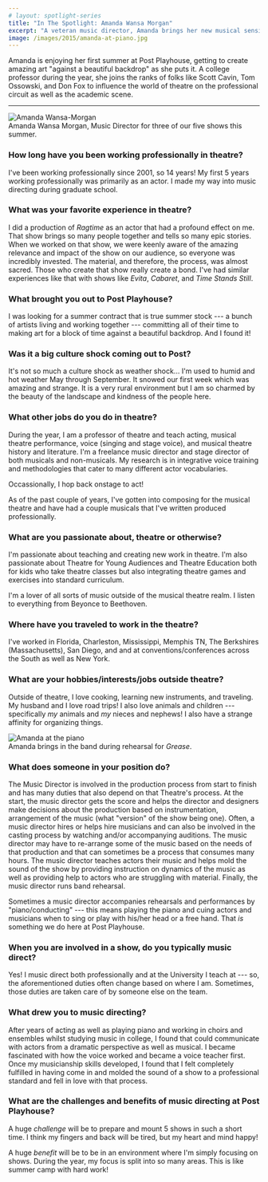 ```yaml
---
# layout: spotlight-series
title: "In The Spotlight: Amanda Wansa Morgan"
excerpt: "A veteran music director, Amanda brings her new musical sensibilities to three of our shows this season."
image: /images/2015/amanda-at-piano.jpg
---
```


<div class="preface">Amanda is enjoying her first summer at Post Playhouse, getting to create amazing art "against a beautiful backdrop" as she puts it. A college professor during the year, she joins the ranks of folks like Scott Cavin, Tom Ossowski, and Don Fox to influence the world of theatre on the professional circuit as well as the academic scene.</div>

---

<div class="captioned-image right">
 <img src="/images/people/2015/amanda-morgan.jpg" alt="Amanda Wansa-Morgan">
 <div class="caption">Amanda Wansa Morgan, Music Director for three of our five shows this summer.</div>
</div>

### How long have you been working professionally in theatre?

I've been working professionally since 2001, so 14 years! My first 5 years working professionally was primarily as an actor. I made my way into music directing during graduate school.

### What was your favorite experience in theatre?

I did a production of _Ragtime_ as an actor that had a profound effect on me. That show brings so many people together and tells so many epic stories. When we worked on that show, we were keenly aware of the amazing relevance and impact of the show on our audience, so everyone was incredibly invested. The material, and therefore, the process, was almost sacred. Those who create that show really create a bond. I've had similar experiences like that with shows like _Evita_, _Cabaret_, and _Time Stands Still_.

### What brought you out to Post Playhouse?

I was looking for a summer contract that is true summer stock --- a bunch of artists living and working together --- committing all of their time to making art for a block of time against a beautiful backdrop. And I found it!

### Was it a big culture shock coming out to Post?

It's not so much a culture shock as weather shock... I'm used to humid and hot weather May through September. It snowed our first week which was amazing and strange. It is a very rural environment but I am so charmed by the beauty of the landscape and kindness of the people here.

### What other jobs do you do in theatre?

During the year, I am a professor of theatre and teach acting, musical theatre performance, voice (singing and stage voice), and musical theatre history and literature. I'm a freelance music director and stage director of both musicals and non-musicals.
My research is in integrative voice training and methodologies that cater to many different actor vocabularies.

Occassionally, I hop back onstage to act!

As of the past couple of years, I've gotten into composing for the musical theatre and have had a couple musicals that I've written produced professionally.

### What are you passionate about, theatre or otherwise?

I'm passionate about teaching and creating new work in theatre. I'm also passionate about Theatre for Young Audiences and Theatre Education both for kids who take theatre classes but also integrating theatre games and exercises into standard curriculum.

I'm a lover of all sorts of music outside of the musical theatre realm. I listen to everything from Beyonce to Beethoven.

### Where have you traveled to work in the theatre?

I've worked in Florida, Charleston, Mississippi, Memphis TN, The Berkshires (Massachusetts), San Diego, and and at conventions/conferences across the South as well as New York.

### What are your hobbies/interests/jobs outside theatre?

Outside of theatre, I love cooking, learning new instruments, and traveling. My husband and I love road trips! I also love animals and children --- specifically _my_ animals and _my_ nieces and nephews! I also have a strange affinity for organizing things.

<div class="captioned-image six right">
 <img src="/images/2015/amanda-at-piano.jpg" alt="Amanda at the piano">
 <div class="caption">Amanda brings in the band during rehearsal for <em>Grease</em>.</div>
</div>

### What does someone in your position do?

The Music Director is involved in the production process from start to finish and has many duties that also depend on that Theatre's process. At the start, the music director gets the score and helps the director and designers make decisions about the production based on instrumentation, arrangement of the music (what "version" of the show being one). Often, a music director hires or helps hire musicians and can also be involved in the casting process by watching and/or accompanying auditions. The music director may have to re-arrange some of the music based on the needs of that production and that can sometimes be a process that consumes many hours. The music director teaches actors their music and helps mold the sound of the show by providing instruction on dynamics of the music as well as providing help to actors who are struggling with material. Finally, the music director runs band rehearsal.

Sometimes a music director accompanies rehearsals and performances by "piano/conducting" --- this means playing the piano and cuing actors and musicians when to sing or play with his/her head or a free hand. That _is_ something we do here at Post Playhouse.

### When you are involved in a show, do you typically music direct?

Yes! I music direct both professionally and at the University I teach at --- so, the aforementioned duties often change based on where I am. Sometimes, those duties are taken care of by someone else on the team.

### What drew you to music directing?

After years of acting as well as playing piano and working in choirs and ensembles whilst studying music in college, I found that could communicate with actors from a dramatic perspective as well as musical. I became fascinated with how the voice worked and became a voice teacher first. Once my musicianship skills developed, I found that I felt completely fulfilled in having come in and molded the sound of a show to a professional standard and fell in love with that process.

### What are the challenges and benefits of music directing at Post Playhouse?

A huge _challenge_ will be to prepare and mount 5 shows in such a short time. I think my fingers and back will be tired, but my heart and mind happy!

A huge _benefit_ will be to be in an environment where I'm simply focusing on shows. During the year, my focus is split into so many areas. This is like summer camp with hard work!
